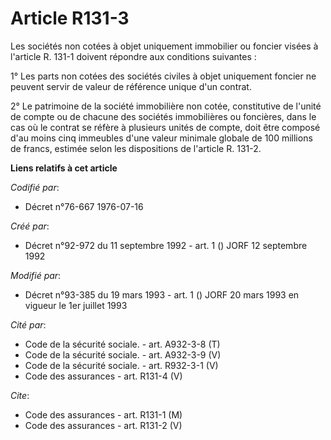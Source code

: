 # Article R131-3

Les sociétés non cotées à objet uniquement immobilier ou foncier visées à l'article R. 131-1 doivent répondre aux conditions
suivantes :

1° Les parts non cotées des sociétés civiles à objet uniquement foncier ne peuvent servir de valeur de référence unique d'un
contrat.

2° Le patrimoine de la société immobilière non cotée, constitutive de l'unité de compte ou de chacune des sociétés
immobilières ou foncières, dans le cas où le contrat se réfère à plusieurs unités de compte, doit être composé d'au moins
cinq immeubles d'une valeur minimale globale de 100 millions de francs, estimée selon les dispositions de l'article R. 131-2.

**Liens relatifs à cet article**

_Codifié par_:

  - Décret n°76-667 1976-07-16

_Créé par_:

  - Décret n°92-972 du 11 septembre 1992 - art. 1 () JORF 12 septembre 1992

_Modifié par_:

  - Décret n°93-385 du 19 mars 1993 - art. 1 () JORF 20 mars 1993 en vigueur le 1er juillet 1993

_Cité par_:

  - Code de la sécurité sociale. - art. A932-3-8 (T)
  - Code de la sécurité sociale. - art. A932-3-9 (V)
  - Code de la sécurité sociale. - art. R932-3-1 (V)
  - Code des assurances - art. R131-4 (V)

_Cite_:

  - Code des assurances - art. R131-1 (M)
  - Code des assurances - art. R131-2 (V)

